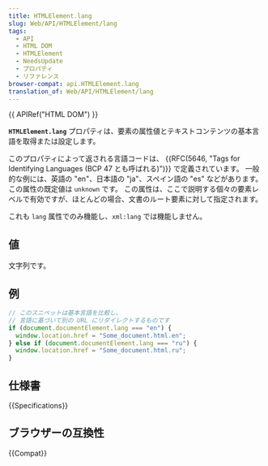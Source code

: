 ```yaml
---
title: HTMLElement.lang
slug: Web/API/HTMLElement/lang
tags:
  - API
  - HTML DOM
  - HTMLElement
  - NeedsUpdate
  - プロパティ
  - リファレンス
browser-compat: api.HTMLElement.lang
translation_of: Web/API/HTMLElement/lang
---
```

{{ APIRef("HTML DOM") }}

**`HTMLElement.lang`** プロパティは、要素の属性値とテキストコンテンツの基本言語を取得または設定します。

このプロパティによって返される言語コードは、 {{RFC(5646, "Tags for Identifying Languages (BCP 47 とも呼ばれる)")}} で定義されています。 一般的な例には、英語の "en"、日本語の "ja"、スペイン語の "es" などがあります。 この属性の既定値は `unknown` です。 この属性は、ここで説明する個々の要素レベルで有効ですが、ほとんどの場合、文書のルート要素に対して指定されます。

これも `lang` 属性でのみ機能し、`xml:lang` では機能しません。

## 値

文字列です。

## 例

```js
// このスニペットは基本言語を比較し、
// 言語に基づいて別の URL にリダイレクトするものです
if (document.documentElement.lang === "en") {
  window.location.href = "Some_document.html.en";
} else if (document.documentElement.lang === "ru") {
  window.location.href = "Some_document.html.ru";
}
```

## 仕様書

{{Specifications}}

## ブラウザーの互換性

{{Compat}}
